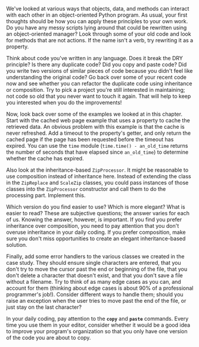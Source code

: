We've looked at various ways that objects, data, and methods can  interact with each other in an object-oriented Python program. As usual,  your first thoughts should be how you can apply these principles to  your own work. Do you have any messy scripts lying around that could be  rewritten using an object-oriented manager? Look through some of your  old code and look for methods that are not actions. If the name isn't a  verb, try rewriting it as a property.

Think about code you've  written in any language. Does it break the DRY principle? Is there any  duplicate code? Did you copy and paste code? Did you write two versions  of similar pieces of code because you didn't feel like understanding the  original code? Go back over some of your recent code now and see  whether you can refactor the duplicate code using inheritance or  composition. Try to pick a project you're still interested in  maintaining; not code so old that you never want to touch it again. That  will help to keep you interested when you do the improvements!

Now,  look back over some of the examples we looked at in this chapter. Start  with the cached web page example that uses a property to cache the  retrieved data. An obvious problem with this example is that the cache  is never refreshed. Add a timeout to the property's getter, and only  return the cached page if the page has been requested before the timeout  has expired. You can use the `time` module (`time.time() - an_old_time` returns the number of seconds that have elapsed since `an_old_time`) to determine whether the cache has expired.

Also look at the inheritance-based `ZipProcessor`. It might be reasonable to use composition instead of inheritance here. Instead of extending the class in the `ZipReplace` and `ScaleZip` classes, you could pass instances of those classes into the `ZipProcessor` constructor and call them to do the processing part. Implement this.

Which  version do you find easier to use? Which is more elegant? What is  easier to read? These are subjective questions; the answer varies for  each of us. Knowing the answer, however, is important. If you find you  prefer inheritance over composition, you need to pay attention that you  don't overuse inheritance in your daily coding. If you prefer  composition, make sure you don't miss opportunities to create an elegant  inheritance-based solution.

Finally, add some error handlers to  the various classes we created in the case study. They should ensure  single characters are entered, that you don't try to move the cursor  past the end or beginning of the file, that you don't delete a character  that doesn't exist, and that you don't save a file without a filename.  Try to think of as many edge cases as you can, and account for them  (thinking about edge cases is about 90% of a professional programmer's  job!). Consider different ways to handle them; should you raise an  exception when the user tries to move past the end of the file, or just  stay on the last character?

In your daily coding, pay attention to the **`copy`** and **`paste`**  commands. Every time you use them in your editor, consider whether it  would be a good idea to improve your program's organization so that you  only have one version of the code you are about to copy.